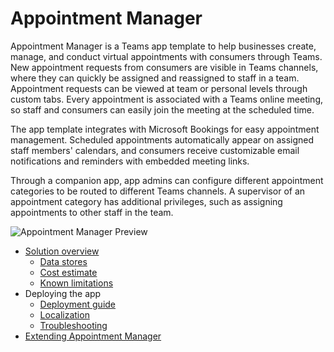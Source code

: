 # Appointment Manager

Appointment Manager is a Teams app template to help businesses create, manage, and conduct virtual appointments with consumers through Teams. New appointment requests from consumers are visible in Teams channels, where they can quickly be assigned and reassigned to staff in a team. Appointment requests can be viewed at team or personal levels through custom tabs. Every appointment is associated with a Teams online meeting, so staff and consumers can easily join the meeting at the scheduled time.

The app template integrates with Microsoft Bookings for easy appointment management. Scheduled appointments automatically appear on assigned staff members' calendars, and consumers receive customizable email notifications and reminders with embedded meeting links.

Through a companion app, app admins can configure different appointment categories to be routed to different Teams channels. A supervisor of an appointment category has additional privileges, such as assigning appointments to other staff in the team.

<!-- TODO: preview gif of app -->
![Appointment Manager Preview](images/preview.gif)

* [Solution overview](solution-overview)
    * [Data stores](data-stores)
    * [Cost estimate](cost-estimate)
    * [Known limitations](known-limitations)
* Deploying the app
    * [Deployment guide](deployment-guide)
    * [Localization](localization)
    * [Troubleshooting](troubleshooting)
* [Extending Appointment Manager](taking-it-further) 


